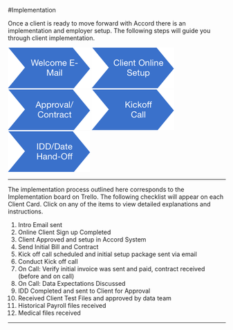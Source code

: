 #Implementation

Once a client is ready to move forward with Accord there is an implementation and employer setup. The following steps will guide you through client implementation.


![](/assets/a.png) ![](/assets/b.png) ![](/assets/c.png) ![](/assets/d.png) ![](/assets/e.png)

----

The implementation process outlined here corresponds to the Implementation board on Trello. The following checklist will appear on each Client Card. Click on any of the items to view detailed explanations and instructions.

1. Intro Email sent
2. Online Client Sign up Completed
3. Client Approved and setup in Accord System
4. Send Initial Bill and Contract
5. Kick off call scheduled and initial setup package sent via email
6. Conduct Kick off call
7. On Call: Verify initial invoice was sent and paid, contract received (before and on call)
8. On Call: Data Expectations Discussed
9. IDD Completed and sent to Client for Approval
10. Received Client Test Files and approved by data team
11. Historical Payroll files received
12. Medical files received

---



